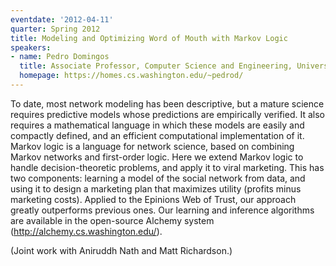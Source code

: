 ```yaml
---
eventdate: '2012-04-11'
quarter: Spring 2012
title: Modeling and Optimizing Word of Mouth with Markov Logic
speakers:
- name: Pedro Domingos
  title: Associate Professor, Computer Science and Engineering, University of Washington
  homepage: https://homes.cs.washington.edu/~pedrod/
---
```

To date, most network modeling has been descriptive, but a mature science requires predictive models whose predictions are empirically verified. It also requires a mathematical language in which these models are easily and compactly defined, and an efficient computational implementation of it. Markov logic is a language for network science, based on combining Markov networks and first-order logic. Here we extend Markov logic to handle decision-theoretic problems, and apply it to viral marketing. This has two components: learning a model of the social network from data, and using it to design a marketing plan that maximizes utility (profits minus marketing costs). Applied to the Epinions Web of Trust, our approach greatly outperforms previous ones. Our learning and inference algorithms are available in the open-source Alchemy system (http://alchemy.cs.washington.edu/).

(Joint work with Aniruddh Nath and Matt Richardson.)
